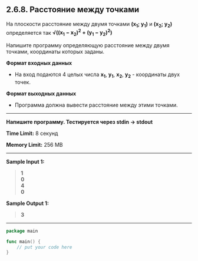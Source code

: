 ## 2.6.8. Расстояние между точками

На плоскости расстояние между двумя точками **(x<sub>1</sub>; y<sub>1</sub>)** и **(x<sub>2</sub>; y<sub>2</sub>)​** определяется так **&radic;((x<sub>1</sub> − x<sub>2</sub>)<sup>2</sup> + (y<sub>1</sub> − y<sub>2</sub>)<sup>2</sup>)**

Напишите программу определяющую расстояние между двумя точками, координаты которых заданы.


**Формат входных данных**
* На вход подаются 4 целых числа **x<sub>1</sub>**, **y<sub>1</sub>**, **x<sub>2</sub>**, **y<sub>2</sub>** - координаты двух точек.

**Формат выходных данных**
* Программа должна вывести расстояние между этими точками.

___
**Напишите программу. Тестируется через stdin → stdout**

**Time Limit:** 8 секунд

**Memory Limit:** 256 MB
___
**Sample Input 1:**
> **1<br />
> 0<br />
> 4<br />
> 0**

**Sample Output 1:**
> **3**

___
```Go
package main

func main() {
    // put your code here
}
```